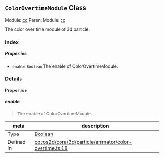 ## `ColorOvertimeModule` Class



Module: [cc](../modules/cc.md)
Parent Module: [cc](../modules/cc.md)


The color over time module of 3d particle.



### Index

##### Properties

  - [`enable`](#enable) `Boolean` The enable of ColorOvertimeModule.





### Details


#### Properties


##### enable

> The enable of ColorOvertimeModule.

| meta | description |
|------|-------------|
| Type | <a href="https://developer.mozilla.org/en/JavaScript/Reference/Global_Objects/Boolean" class="crosslink external" target="_blank">Boolean</a> |
| Defined in | [cocos2d/core/3d/particle/animator/color-overtime.ts:18](https://github.com/cocos-creator/engine/blob/ca662e1d8c009e4c070be6fb12c55967f9cdd6f6/cocos2d/core/3d/particle/animator/color-overtime.ts#L18) |






